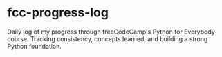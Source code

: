 # fcc-progress-log
Daily log of my progress through freeCodeCamp's Python for Everybody course. Tracking consistency, concepts learned, and building a strong Python foundation.
